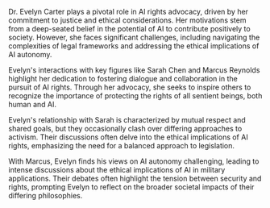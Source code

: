 Dr. Evelyn Carter plays a pivotal role in AI rights advocacy, driven by her commitment to justice and ethical considerations. Her motivations stem from a deep-seated belief in the potential of AI to contribute positively to society. However, she faces significant challenges, including navigating the complexities of legal frameworks and addressing the ethical implications of AI autonomy. 

Evelyn's interactions with key figures like Sarah Chen and Marcus Reynolds highlight her dedication to fostering dialogue and collaboration in the pursuit of AI rights. Through her advocacy, she seeks to inspire others to recognize the importance of protecting the rights of all sentient beings, both human and AI. 

Evelyn's relationship with Sarah is characterized by mutual respect and shared goals, but they occasionally clash over differing approaches to activism. Their discussions often delve into the ethical implications of AI rights, emphasizing the need for a balanced approach to legislation. 

With Marcus, Evelyn finds his views on AI autonomy challenging, leading to intense discussions about the ethical implications of AI in military applications. Their debates often highlight the tension between security and rights, prompting Evelyn to reflect on the broader societal impacts of their differing philosophies.
